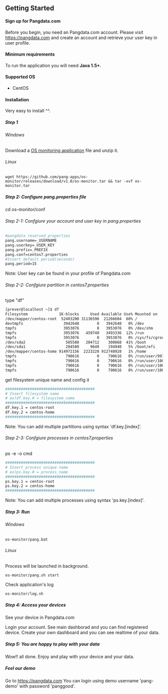 ## Getting Started
#### Sign up for Pangdata.com ####
Before you begin, you need an Pangdata.com account. 
Please visit <a href="http://pangdata.com" target="_blank">https://pangdata.com</a> and create an account and retrieve your user key in user profile.

#### Minimum requirements ####
To run the application you will need **Java 1.5+**.

#### Supported OS ####
* CentOS


#### Installation ####
Very easy to install ^^.

##### Step 1 #####

###### Windows ######
Download a <a href="https://github.com/pang-apps/os-monitor/releases/latest">OS monitoring application</a> file and unzip it.

###### Linux ######
``` 
wget https://github.com/pang-apps/os-monitor/releases/download/v1.0/os-monitor.tar && tar -xvf os-monitor.tar
``` 
##### Step 2: Configure pang.properties file #####
cd os-monitor/conf

###### Step 2-1: Confgiure your account and user key in pang.properties ######
```bash
#pangdata reserved properties
pang.username=_USERNAME
pang.userkey=_USER_KEY
pang.prefix=_PREFIX
pang.conf=centos7.properties
#Insert default period(seconds)
pang.period=15
``` 
Note: User key can be found in your profile of Pangdata.com

###### Step 2-2: Confgiure partition in centos7.properties
type "df"
```bash
[prever@localhost ~]$ df
Filesystem              1K-blocks     Used Available Use% Mounted on
/dev/mapper/centos-root  52403200 31136596  21266604  60% /
devtmpfs                  3942648        0   3942648   0% /dev
tmpfs                     3953076        0   3953076   0% /dev/shm
tmpfs                     3953076   459740   3493336  12% /run
tmpfs                     3953076        0   3953076   0% /sys/fs/cgroup
/dev/sda2                  505580   204712    300868  41% /boot
/dev/sda1                  204580     9640    194940   5% /boot/efi
/dev/mapper/centos-home 914972156  2223228 912748928   1% /home
tmpfs                      790616        0    790616   0% /run/user/997
tmpfs                      790616        0    790616   0% /run/user/1003
tmpfs                      790616        0    790616   0% /run/user/1002
tmpfs                      790616        0    790616   0% /run/user/1000
``` 

get filesystem unique name and config it
```bash
########################################
# Insert filesystem name
# ex)df.key.# = filesystem_name
########################################
df.key.1 = centos-root
df.key.2 = centos-home
########################################
``` 
Note: You can add multiple partitions using syntax 'df.key.[index]'.

###### Step 2-3: Confgiure processes in centos7.properties

ps -e -o cmd
```bash
########################################
# Insert process unique name
# ex)ps.key.# = process_name
########################################
ps.key.1 = centos-root
ps.key.2 = centos-home
########################################
``` 
Note: You can add multiple processes using syntax 'ps.key.[index]'.


##### Step 3: Run #####
###### Windows ######
``` 
os-monitor/pang.bat
``` 
###### Linux ######
Process will be launched in background.
``` 
os-monitor/pang.sh start
``` 
Check application's log
``` 
os-monitor/log.sh
``` 
##### Step 4: Access your devices #####
See your device in Pangdata.com

Login your account.
See main dashborad and you can find registered device.
Create your own dashboard and you can see realtime of your data.

##### Step 5: You are happy to play with your data #####
Wow!! all done. Enjoy and play with your device and your data.

##### Feel our demo #####
Go to https://pangdata.com
You can login using demo username 'pang-demo' with password 'panggood'.
